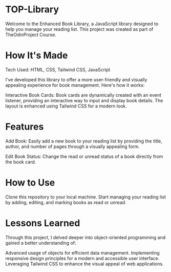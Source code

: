 # TOP-Library

Welcome to the Enhanced Book Library, a JavaScript library designed to help you manage your reading list. This project was created as part of TheOdinProject Course.

# How It's Made

Tech Used: HTML, CSS, Tailwind CSS, JavaScript

I've developed this library to offer a more user-friendly and visually appealing experience for book management. Here's how it works:

Interactive Book Cards: Book cards are dynamically created with an event listener, providing an interactive way to input and display book details. The layout is enhanced using Tailwind CSS for a modern look.

# Features

Add Book: Easily add a new book to your reading list by providing the title, author, and number of pages through a visually appealing form.

Edit Book Status: Change the read or unread status of a book directly from the book card.

# How to Use
Clone this repository to your local machine.
Start managing your reading list by adding, editing, and marking books as read or unread.

# Lessons Learned
Through this project, I delved deeper into object-oriented programming and gained a better understanding of:

Advanced usage of objects for efficient data management.
Implementing responsive design principles for a modern and accessible user interface.
Leveraging Tailwind CSS to enhance the visual appeal of web applications.
